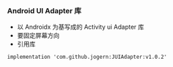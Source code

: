 ### Android UI Adapter 库

* 以 Androidx 为基写成的 Activity ui Adapter 库
* 要固定屏幕方向
* 引用库

~~~
implementation 'com.github.jogern:JUIAdapter:v1.0.2'
~~~